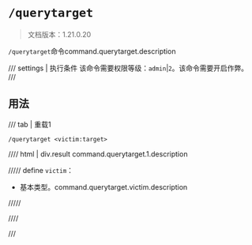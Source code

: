 # `/querytarget`

> 文档版本：1.21.0.20

`/querytarget`命令command.querytarget.description

/// settings | 执行条件
该命令需要权限等级：`admin`|`2`。该命令需要开启作弊。
///

## 用法

/// tab | 重载1
```mcfunction
/querytarget <victim:target>
```

//// html | div.result
command.querytarget.1.description

///// define
`victim`：<!-- md:samp target -->

- 基本类型。command.querytarget.victim.description


/////

////

///
